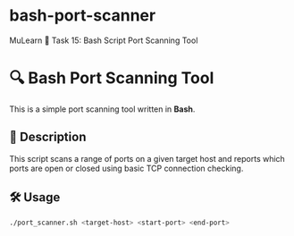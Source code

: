 # bash-port-scanner
MuLearn
🔖 Task 15: Bash Script Port Scanning Tool 

# 🔍 Bash Port Scanning Tool

This is a simple port scanning tool written in **Bash**.

## 📌 Description

This script scans a range of ports on a given target host and reports which ports are open or closed using basic TCP connection checking.

## 🛠️ Usage

```bash
./port_scanner.sh <target-host> <start-port> <end-port>
